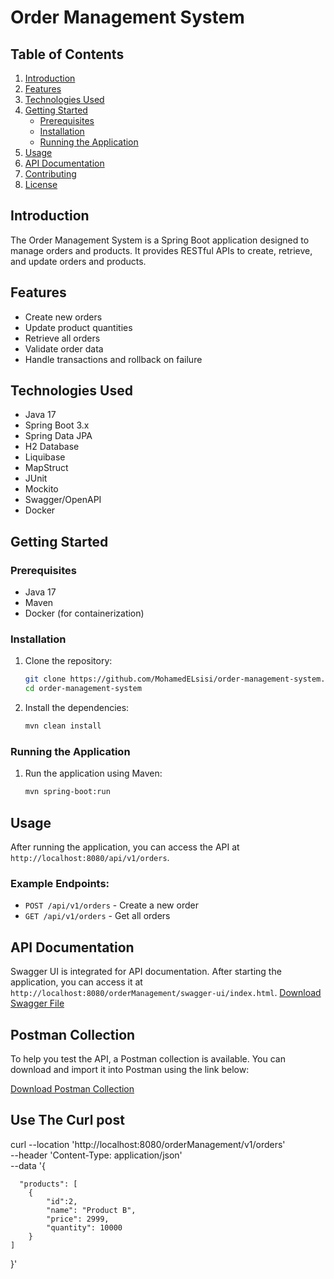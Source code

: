 # Order Management System

## Table of Contents
1. [Introduction](#introduction)
2. [Features](#features)
3. [Technologies Used](#technologies-used)
4. [Getting Started](#getting-started)
    - [Prerequisites](#prerequisites)
    - [Installation](#installation)
    - [Running the Application](#running-the-application)
5. [Usage](#usage)
6. [API Documentation](#api-documentation)
7. [Contributing](#contributing)
8. [License](#license)

## Introduction
The Order Management System is a Spring Boot application designed to manage orders and products. It provides RESTful APIs to create, retrieve, and update orders and products.

## Features
- Create new orders
- Update product quantities
- Retrieve all orders
- Validate order data
- Handle transactions and rollback on failure

## Technologies Used
- Java 17
- Spring Boot 3.x
- Spring Data JPA
- H2 Database
- Liquibase
- MapStruct
- JUnit
- Mockito
- Swagger/OpenAPI
- Docker

## Getting Started

### Prerequisites
- Java 17
- Maven
- Docker (for containerization)

### Installation
1. Clone the repository:
    ```sh
    git clone https://github.com/MohamedELsisi/order-management-system.git
    cd order-management-system
    ```

2. Install the dependencies:
    ```sh
    mvn clean install
    ```

### Running the Application
1. Run the application using Maven:
    ```sh
    mvn spring-boot:run
    ```

## Usage
After running the application, you can access the API at `http://localhost:8080/api/v1/orders`.

### Example Endpoints:
- `POST /api/v1/orders` - Create a new order
- `GET /api/v1/orders` - Get all orders

## API Documentation
Swagger UI is integrated for API documentation. After starting the application, you can access it at `http://localhost:8080/orderManagement/swagger-ui/index.html`.
[Download Swagger File](https://github.com/MohamedELsisi/order-management-system/blob/master/swagger.yaml)
## Postman Collection
To help you test the API, a Postman collection is available. You can download and import it into Postman using the link below:

[Download Postman Collection](https://github.com/MohamedELsisi/order-management-system/blob/master/Orders-Collection.postman_collection.json)

## Use The Curl post
curl --location 'http://localhost:8080/orderManagement/v1/orders' \
--header 'Content-Type: application/json' \
--data '{ 

      "products": [
        {
            "id":2,
            "name": "Product B",
            "price": 2999,
            "quantity": 10000
        }
    ]
}'